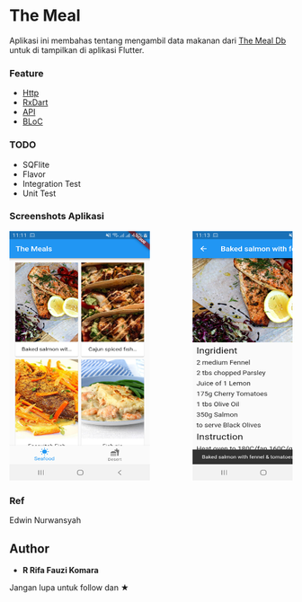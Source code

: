 # The Meal

Aplikasi ini membahas tentang mengambil data makanan dari <a href="https://www.themealdb.com/">The Meal Db</a> untuk di tampilkan di aplikasi Flutter.

### Feature
- <a href="https://flutter.dev/docs/cookbook/networking/fetch-data">Http</a>
- <a href="https://pub.dartlang.org/packages/rxdart">RxDart</a>
- <a href="https://www.themealdb.com/">API</a>
- <a href="https://felangel.github.io/bloc/#/gettingstarted">BLoC</a>

### TODO
- SQFlite
- Flavor
- Integration Test
- Unit Test

### Screenshots Aplikasi

<pre>
<img src="gambar/gambar1.png" width="250" height="444">         <img src="gambar/gambar2.png" width="250" height="444">         <img src="gambar/gambar3.png" width="250" height="444">         <img src="gambar/gambar4.png" width="250" height="444">
</pre>

### Ref
Edwin Nurwansyah

## Author

* **R Rifa Fauzi Komara**

Jangan lupa untuk follow dan ★
